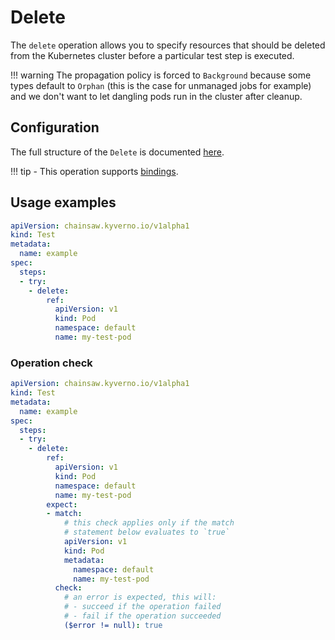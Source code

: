 # Delete

The `delete` operation allows you to specify resources that should be deleted from the Kubernetes cluster before a particular test step is executed.

!!! warning
    The propagation policy is forced to `Background` because some types default to `Orphan` (this is the case for unmanaged jobs for example) and we don't want to let dangling pods run in the cluster after cleanup.

## Configuration

The full structure of the `Delete` is documented [here](../reference/apis/chainsaw.v1alpha1.md#chainsaw-kyverno-io-v1alpha1-Delete).

!!! tip
    - This operation supports [bindings](../general/bindings.md).

## Usage examples

```yaml
apiVersion: chainsaw.kyverno.io/v1alpha1
kind: Test
metadata:
  name: example
spec:
  steps:
  - try:
    - delete:
        ref:
          apiVersion: v1
          kind: Pod
          namespace: default
          name: my-test-pod
```

### Operation check

```yaml
apiVersion: chainsaw.kyverno.io/v1alpha1
kind: Test
metadata:
  name: example
spec:
  steps:
  - try:
    - delete:
        ref:
          apiVersion: v1
          kind: Pod
          namespace: default
          name: my-test-pod
        expect:
        - match:
            # this check applies only if the match
            # statement below evaluates to `true`
            apiVersion: v1
            kind: Pod
            metadata:
              namespace: default
              name: my-test-pod
          check:
            # an error is expected, this will:
            # - succeed if the operation failed
            # - fail if the operation succeeded
            ($error != null): true
```
